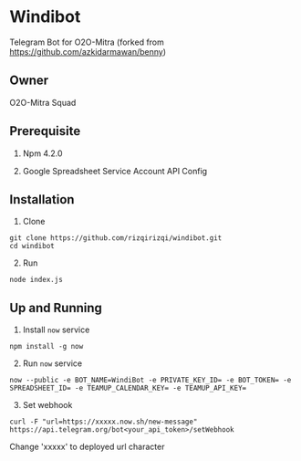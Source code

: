 # Windibot
Telegram Bot for O2O-Mitra
(forked from https://github.com/azkidarmawan/benny)

## Owner
O2O-Mitra Squad

## Prerequisite
1. Npm 4.2.0

2. Google Spreadsheet Service Account API Config

## Installation
1. Clone
  ```
  git clone https://github.com/rizqirizqi/windibot.git
  cd windibot
  ```
2. Run
  ```
  node index.js
  ```

## Up and Running
1. Install `now` service
  ```
  npm install -g now
  ```
2. Run `now` service
  ```
  now --public -e BOT_NAME=WindiBot -e PRIVATE_KEY_ID= -e BOT_TOKEN= -e SPREADSHEET_ID= -e TEAMUP_CALENDAR_KEY= -e TEAMUP_API_KEY=
  ```
3. Set webhook
  ```
  curl -F "url=https://xxxxx.now.sh/new-message" https://api.telegram.org/bot<your_api_token>/setWebhook
  ```
  Change 'xxxxx' to deployed url character
